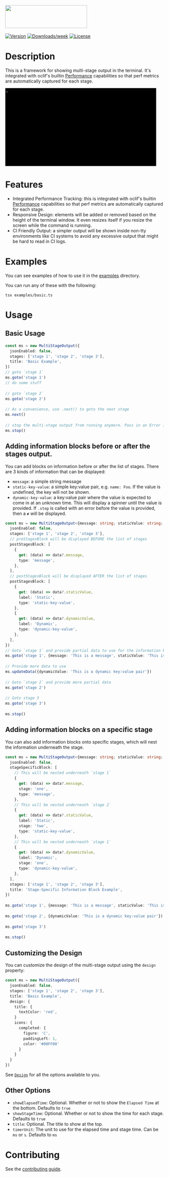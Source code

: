 <img src="https://user-images.githubusercontent.com/449385/38243295-e0a47d58-372e-11e8-9bc0-8c02a6f4d2ac.png" width="260" height="73">

[![Version](https://img.shields.io/npm/v/@oclif/multi-stage-output.svg)](https://npmjs.org/package/@oclif/multi-stage-output)
[![Downloads/week](https://img.shields.io/npm/dw/@oclif/multi-stage-output.svg)](https://npmjs.org/package/@oclif/multi-stage-output)
[![License](https://img.shields.io/npm/l/@oclif/multi-stage-output.svg)](https://github.com/oclif/multi-stage-output/blob/main/LICENSE)

# Description

This is a framework for showing multi-stage output in the terminal. It's integrated with oclif's builtin [Performance](https://oclif.io/docs/performance/) capabilities so that perf metrics are automatically captured for each stage.

![Demo](./assets/demo.gif?raw=true 'Demo')

# Features

- Integrated Performance Tracking: this is integrated with oclif's builtin [Performance](https://oclif.io/docs/performance/) capabilities so that perf metrics are automatically captured for each stage.
- Responsive Design: elements will be added or removed based on the height of the terminal window. It even resizes itself if you resize the screen while the command is running.
- CI Friendly Output: a simpler output will be shown inside non-tty environments like CI systems to avoid any excessive output that might be hard to read in CI logs.

# Examples

You can see examples of how to use it in the [examples](./examples/) directory.

You can run any of these with the following:

```
tsx examples/basic.ts
```

# Usage

## Basic Usage

```typescript
const ms = new MultiStageOutput({
  jsonEnabled: false,
  stages: ['stage 1', 'stage 2', 'stage 3'],
  title: 'Basic Example',
})
// goto `stage 1`
ms.goto('stage 1')
// do some stuff

// goto `stage 2`
ms.goto('stage 2')

// As a convenience, use .next() to goto the next stage
ms.next()

// stop the multi-stage output from running anymore. Pass in an Error if applicable.
ms.stop()
```

## Adding information blocks before or after the stages output.

You can add blocks on information before or after the list of stages. There are 3 kinds of information that can be displayed:

- `message`: a simple string message
- `static-key-value`: a simple key:value pair, e.g. `name: Foo`. If the value is undefined, the key will not be shown.
- `dynamic-key-value`: a key:value pair where the value is expected to come in at an unknown time. This will display a spinner until the value is provided. If `.stop` is called with an error before the value is provided, then a `✘` will be displayed.

```typescript
const ms = new MultiStageOutput<{message: string; staticValue: string; dynamicValue: string}>({
  jsonEnabled: false,
  stages: ['stage 1', 'stage 2', 'stage 3'],
  // preStagesBlock will be displayed BEFORE the list of stages
  postStagesBlock: [
    {
      get: (data) => data?.message,
      type: 'message',
    },
  ],
  // postStagesBlock will be displayed AFTER the list of stages
  postStagesBlock: [
    {
      get: (data) => data?.staticValue,
      label: 'Static',
      type: 'static-key-value',
    },
    {
      get: (data) => data?.dynamicValue,
      label: 'Dynamic',
      type: 'dynamic-key-value',
    },
  ],
})
// Goto `stage 1` and provide partial data to use for the information blocks
ms.goto('stage 1', {message: 'This is a message', staticValue: 'This is a static key:value pair'})

// Provide more data to use
ms.updateData({dynamicValue: 'This is a dynamic key:value pair'})

// Goto `stage 2` and provide more partial data
ms.goto('stage 2')

// Goto stage 3
ms.goto('stage 3')

ms.stop()
```

## Adding information blocks on a specific stage

You can also add information blocks onto specific stages, which will nest the information underneath the stage.

```typescript
const ms = new MultiStageOutput<{message: string; staticValue: string; dynamicValue: string}>({
  jsonEnabled: false,
  stageSpecificBlock: [
    // This will be nested underneath `stage 1`
    {
      get: (data) => data?.message,
      stage: 'one',
      type: 'message',
    },
    // This will be nested underneath `stage 2`
    {
      get: (data) => data?.staticValue,
      label: 'Static',
      stage: 'two',
      type: 'static-key-value',
    },
    // This will be nested underneath `stage 1`
    {
      get: (data) => data?.dynamicValue,
      label: 'Dynamic',
      stage: 'one',
      type: 'dynamic-key-value',
    },
  ],
  stages: ['stage 1', 'stage 2', 'stage 3'],
  title: 'Stage-Specific Information Block Example',
})

ms.goto('stage 1', {message: 'This is a message', staticValue: 'This is a static key:value pair'})

ms.goto('stage 2', {dynamicValue: 'This is a dynamic key:value pair'})

ms.goto('stage 3')

ms.stop()
```

## Customizing the Design

You can customize the design of the multi-stage output using the `design` property:

```typescript
const ms = new MultiStageOutput({
  jsonEnabled: false,
  stages: ['stage 1', 'stage 2', 'stage 3'],
  title: 'Basic Example',
  design: {
    title: {
      textColor: 'red',
    }
    icons: {
      completed: {
        figure: 'C',
        paddingLeft: 1,
        color: '#00FF00'
      }
    }
  }
})
```

See [`Design`](./src/design.ts) for all the options available to you.

## Other Options

- `showElapsedTime`: Optional. Whether or not to show the `Elapsed Time` at the bottom. Defaults to `true`
- `showStageTime`: Optional. Whether or not to show the time for each stage. Defaults to `true`
- `title`: Optional. The title to show at the top.
- `timerUnit`: The unit to use for the elapsed time and stage time. Can be `ms` or `s`. Defaults to `ms`

# Contributing

See the [contributing guide](./CONRTIBUTING.md).
